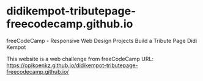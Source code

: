 # didikempot-tributepage-freecodecamp.github.io
freeCodeCamp - Responsive Web Design Projects Build a Tribute Page Didi Kempot

This website is a web challenge from freeCodeCamp
URL: https://opikoenkz.github.io/didikempot-tributepage-freecodecamp.github.io/
